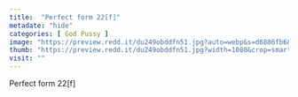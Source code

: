 ```yaml
---
title:  "Perfect form 22[f]"
metadate: "hide"
categories: [ God Pussy ]
image: "https://preview.redd.it/du249obddfn51.jpg?auto=webp&s=d6886fb6845ce3d8af5a4dae9fe0ead0babf3c2d"
thumb: "https://preview.redd.it/du249obddfn51.jpg?width=1080&crop=smart&auto=webp&s=3ff420409df1741f2f8f18c664930b6c1fe07164"
visit: ""
---
```

Perfect form 22[f]
